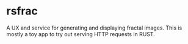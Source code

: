 # rsfrac

A UX and service for generating and displaying fractal images.
This is mostly a toy app to try out serving HTTP requests in RUST.